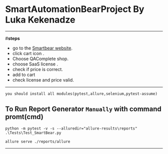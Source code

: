 # **SmartAutomationBearProject By Luka Kekenadze**
___
#**steps**
* go to the [Smartbear website](https://smartbear.com/). 
* click cart icon . 
* Choose QAComplete shop. 
* choose SaaS license .
* check if price is correct. 
* add to cart 
* check license and price valid.

___
`you should install all modules(pytest,allure,selenium,pytest-assume)`
## To Run Report Generator `Manually` with command promt(cmd)
```
python -m pytest -v -s --alluredir="allure-results\reports" .\Tests\Test_SmartBear.py
```
```
allure serve ./reports/allure
```
---
